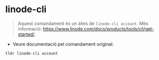 # linode-cli

> Aquest comandament és un àlies de `linode-cli account`.
> Més informació: <https://www.linode.com/docs/products/tools/cli/get-started/>.

- Veure documentació pel comandament original:

`tldr linode-cli account`
